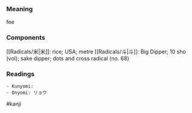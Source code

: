 ### Meaning

fee

### Components

[[Radicals/米|米]]: rice; USA; metre [[Radicals/斗|斗]]: Big Dipper; 10 sho (vol); sake dipper; dots and cross radical (no. 68)

### Readings

```
- Kunyomi: 
- Onyomi: リョウ
```

#kanji